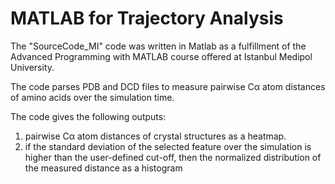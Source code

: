 # MATLAB for Trajectory Analysis
The "SourceCode_MI" code was written in Matlab as a fulfillment of the Advanced Programming with MATLAB course offered at Istanbul Medipol University.

The code parses PDB and DCD files to measure pairwise Cα atom distances of amino acids over the simulation time. 

The code gives the following outputs:
1. pairwise Cα atom distances of crystal structures as a heatmap. 
2. if the standard deviation of the selected feature over the simulation is higher than the user-defined cut-off, then the normalized distribution of the measured distance as a histogram 

